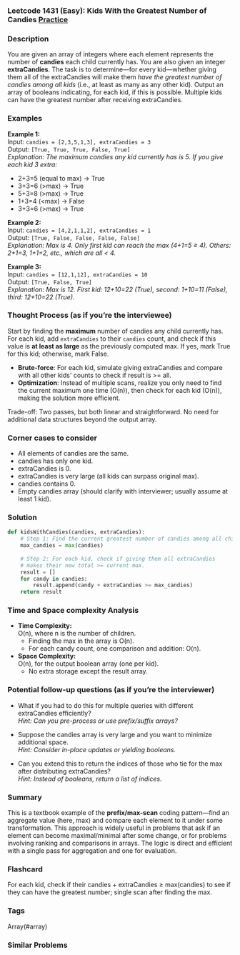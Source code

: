 ### Leetcode 1431 (Easy): Kids With the Greatest Number of Candies [Practice](https://leetcode.com/problems/kids-with-the-greatest-number-of-candies)

### Description  
You are given an array of integers where each element represents the number of **candies** each child currently has. You are also given an integer **extraCandies**. The task is to determine—for every kid—whether giving them all of the extraCandies will make them *have the greatest number of candies among all kids* (i.e., at least as many as any other kid). Output an array of booleans indicating, for each kid, if this is possible. Multiple kids can have the greatest number after receiving extraCandies.

### Examples  

**Example 1:**  
Input: `candies = [2,3,5,1,3], extraCandies = 3`  
Output: `[True, True, True, False, True]`  
*Explanation: The maximum candies any kid currently has is 5. If you give each kid 3 extra:*  
- 2+3=5 (equal to max) → True  
- 3+3=6 (>max) → True  
- 5+3=8 (>max) → True  
- 1+3=4 (<max) → False  
- 3+3=6 (>max) → True  

**Example 2:**  
Input: `candies = [4,2,1,1,2], extraCandies = 1`  
Output: `[True, False, False, False, False]`  
*Explanation: Max is 4. Only first kid can reach the max (4+1=5 ≥ 4). Others: 2+1=3, 1+1=2, etc., which are all < 4.*

**Example 3:**  
Input: `candies = [12,1,12], extraCandies = 10`  
Output: `[True, False, True]`  
*Explanation: Max is 12. First kid: 12+10=22 (True), second: 1+10=11 (False), third: 12+10=22 (True).*

### Thought Process (as if you’re the interviewee)  
Start by finding the **maximum** number of candies any child currently has.  
For each kid, add `extraCandies` to their `candies` count, and check if this value is **at least as large** as the previously computed max. If yes, mark True for this kid; otherwise, mark False.

- **Brute-force**: For each kid, simulate giving extraCandies and compare with all other kids' counts to check if result is >= all.  
- **Optimization**: Instead of multiple scans, realize you only need to find the current maximum one time (O(n)), then check for each kid (O(n)), making the solution more efficient.

Trade-off: Two passes, but both linear and straightforward. No need for additional data structures beyond the output array.

### Corner cases to consider  
- All elements of candies are the same.
- candies has only one kid.
- extraCandies is 0.
- extraCandies is very large (all kids can surpass original max).
- candies contains 0.
- Empty candies array (should clarify with interviewer; usually assume at least 1 kid).

### Solution

```python
def kidsWithCandies(candies, extraCandies):
    # Step 1: Find the current greatest number of candies among all children.
    max_candies = max(candies)
    
    # Step 2: For each kid, check if giving them all extraCandies
    # makes their new total >= current max.
    result = []
    for candy in candies:
        result.append(candy + extraCandies >= max_candies)
    return result
```

### Time and Space complexity Analysis  

- **Time Complexity:**  
  O(n), where n is the number of children.  
  - Finding the max in the array is O(n).
  - For each candy count, one comparison and addition: O(n).
- **Space Complexity:**  
  O(n), for the output boolean array (one per kid).  
  - No extra storage except the result array.

### Potential follow-up questions (as if you’re the interviewer)  

- What if you had to do this for multiple queries with different extraCandies efficiently?  
  *Hint: Can you pre-process or use prefix/suffix arrays?*

- Suppose the candies array is very large and you want to minimize additional space.  
  *Hint: Consider in-place updates or yielding booleans.*

- Can you extend this to return the indices of those who tie for the max after distributing extraCandies?  
  *Hint: Instead of booleans, return a list of indices.*

### Summary
This is a textbook example of the **prefix/max-scan** coding pattern—find an aggregate value (here, max) and compare each element to it under some transformation. This approach is widely useful in problems that ask if an element can become maximal/minimal after some change, or for problems involving ranking and comparisons in arrays. The logic is direct and efficient with a single pass for aggregation and one for evaluation.


### Flashcard
For each kid, check if their candies + extraCandies ≥ max(candies) to see if they can have the greatest number; single scan after finding the max.

### Tags
Array(#array)

### Similar Problems
